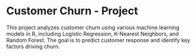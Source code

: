 # Customer Churn - Project

This project analyzes customer churn using various machine learning models in R, including Logistic Regression, K-Nearest Neighbors, and Random Forest. The goal is to predict customer response and identify key factors driving churn.
